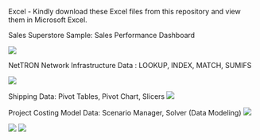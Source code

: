 Excel -
Kindly download these Excel files from this repository and view them in Microsoft Excel.

Sales Superstore Sample: Sales Performance Dashboard

<img src=https://github.com/ShohanurData/excel-portfolio/blob/main/Excel%20-%20Sales%20Performance%20Dashboard.xlsx/>


NetTRON Network Infrastructure Data : LOOKUP, INDEX, MATCH, SUMIFS


<img src=https://github.com/ShohanurData/excel-portfolio/blob/main/Excel%20-%20LOOKUP%2C%20INDEX%2C%20MATCH%2C%20SUMIFS.xlsx />

Shipping Data: Pivot Tables, Pivot Chart, Slicers
<img src= />

Project Costing Model Data: Scenario Manager, Solver (Data Modeling)
<img src= />

<img src= />

<img src= />
